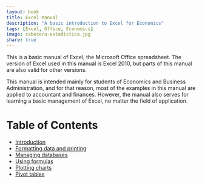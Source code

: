 ```yaml
---
layout: book
title: Excel Manual
description: "A basic introduction to Excel for Economics"
tags: [Excel, Office, Economics]
image: cabecera-estadistica.jpg
share: true
---
```


This is a basic manual of Excel, the Microsoft Office spreadsheet. The version of Excel used in this manual is Excel 2010, but parts of this manual are also valid for other versions. 

This manual is intended mainly for students of Economics and Business Administration, and for that reason, most of the examples in this manual are applied to accountant and finances. However, the manual also serves for learning a basic management of Excel, no matter the field of application.

Table of Contents
====================

- [Introduction](/office/excel/manual/introduction.html)
- [Formatting data and printing](/office/excel/manual/formatting.html)
- [Managing databases](/office/excel/manual/databases.html)
- [Using formulas](/office/excel/manual/formulas.html)
- [Plotting charts](/office/excel/manual/charts.html)
- [Pivot tables](/office/excel/manual/pivot_tables.html)
